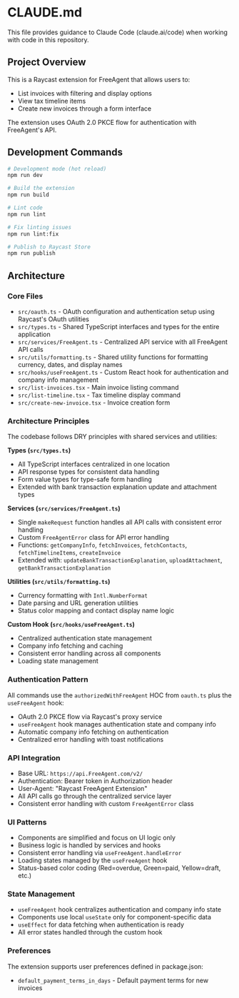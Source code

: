 # CLAUDE.md

This file provides guidance to Claude Code (claude.ai/code) when working with code in this repository.

## Project Overview

This is a Raycast extension for FreeAgent that allows users to:
- List invoices with filtering and display options
- View tax timeline items 
- Create new invoices through a form interface

The extension uses OAuth 2.0 PKCE flow for authentication with FreeAgent's API.

## Development Commands

```bash
# Development mode (hot reload)
npm run dev

# Build the extension
npm run build

# Lint code
npm run lint

# Fix linting issues
npm run lint:fix

# Publish to Raycast Store
npm run publish
```

## Architecture

### Core Files
- `src/oauth.ts` - OAuth configuration and authentication setup using Raycast's OAuth utilities
- `src/types.ts` - Shared TypeScript interfaces and types for the entire application
- `src/services/FreeAgent.ts` - Centralized API service with all FreeAgent API calls
- `src/utils/formatting.ts` - Shared utility functions for formatting currency, dates, and display names
- `src/hooks/useFreeAgent.ts` - Custom React hook for authentication and company info management
- `src/list-invoices.tsx` - Main invoice listing command 
- `src/list-timeline.tsx` - Tax timeline display command
- `src/create-new-invoice.tsx` - Invoice creation form

### Architecture Principles
The codebase follows DRY principles with shared services and utilities:

**Types (`src/types.ts`)**
- All TypeScript interfaces centralized in one location
- API response types for consistent data handling
- Form value types for type-safe form handling
- Extended with bank transaction explanation update and attachment types

**Services (`src/services/FreeAgent.ts`)**
- Single `makeRequest` function handles all API calls with consistent error handling
- Custom `FreeAgentError` class for API error handling
- Functions: `getCompanyInfo`, `fetchInvoices`, `fetchContacts`, `fetchTimelineItems`, `createInvoice`
- Extended with: `updateBankTransactionExplanation`, `uploadAttachment`, `getBankTransactionExplanation`

**Utilities (`src/utils/formatting.ts`)**
- Currency formatting with `Intl.NumberFormat`
- Date parsing and URL generation utilities
- Status color mapping and contact display name logic

**Custom Hook (`src/hooks/useFreeAgent.ts`)**
- Centralized authentication state management
- Company info fetching and caching
- Consistent error handling across all components
- Loading state management

### Authentication Pattern
All commands use the `authorizedWithFreeAgent` HOC from `oauth.ts` plus the `useFreeAgent` hook:
- OAuth 2.0 PKCE flow via Raycast's proxy service
- `useFreeAgent` hook manages authentication state and company info
- Automatic company info fetching on authentication
- Centralized error handling with toast notifications

### API Integration
- Base URL: `https://api.FreeAgent.com/v2/`
- Authentication: Bearer token in Authorization header
- User-Agent: "Raycast FreeAgent Extension"
- All API calls go through the centralized service layer
- Consistent error handling with custom `FreeAgentError` class

### UI Patterns
- Components are simplified and focus on UI logic only
- Business logic is handled by services and hooks
- Consistent error handling via `useFreeAgent.handleError`
- Loading states managed by the `useFreeAgent` hook
- Status-based color coding (Red=overdue, Green=paid, Yellow=draft, etc.)

### State Management
- `useFreeAgent` hook centralizes authentication and company info state
- Components use local `useState` only for component-specific data
- `useEffect` for data fetching when authentication is ready
- All error states handled through the custom hook

### Preferences
The extension supports user preferences defined in package.json:
- `default_payment_terms_in_days` - Default payment terms for new invoices